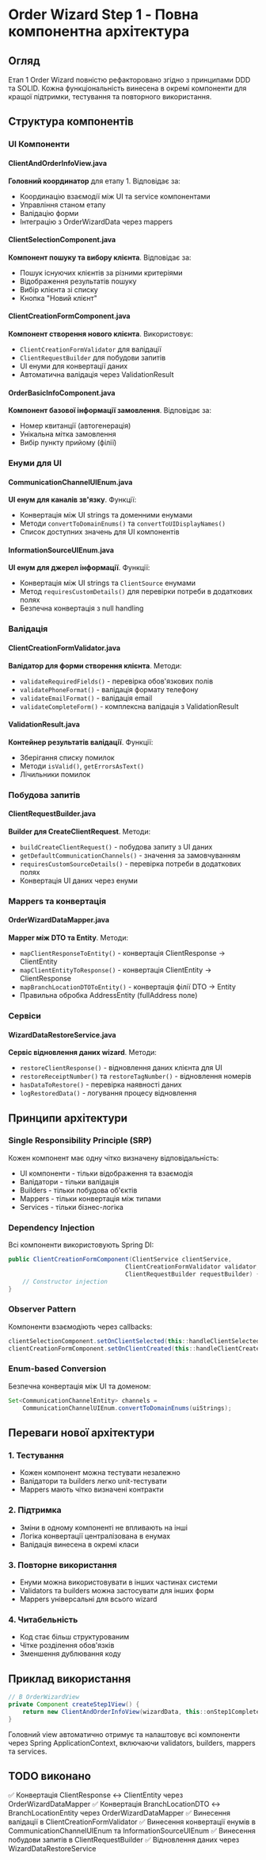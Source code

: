 # Order Wizard Step 1 - Повна компонентна архітектура

## Огляд

Етап 1 Order Wizard повністю рефакторовано згідно з принципами DDD та SOLID. Кожна функціональність винесена в окремі компоненти для кращої підтримки, тестування та повторного використання.

## Структура компонентів

### UI Компоненти

#### ClientAndOrderInfoView.java

**Головний координатор** для етапу 1. Відповідає за:

- Координацію взаємодії між UI та service компонентами
- Управління станом етапу
- Валідацію форми
- Інтеграцію з OrderWizardData через mappers

#### ClientSelectionComponent.java

**Компонент пошуку та вибору клієнта**. Відповідає за:

- Пошук існуючих клієнтів за різними критеріями
- Відображення результатів пошуку
- Вибір клієнта зі списку
- Кнопка "Новий клієнт"

#### ClientCreationFormComponent.java

**Компонент створення нового клієнта**. Використовує:

- `ClientCreationFormValidator` для валідації
- `ClientRequestBuilder` для побудови запитів
- UI енуми для конвертації даних
- Автоматична валідація через ValidationResult

#### OrderBasicInfoComponent.java

**Компонент базової інформації замовлення**. Відповідає за:

- Номер квитанції (автогенерація)
- Унікальна мітка замовлення
- Вибір пункту прийому (філії)

### Енуми для UI

#### CommunicationChannelUIEnum.java

**UI енум для каналів зв'язку**. Функції:

- Конвертація між UI strings та доменними енумами
- Методи `convertToDomainEnums()` та `convertToUIDisplayNames()`
- Список доступних значень для UI компонентів

#### InformationSourceUIEnum.java

**UI енум для джерел інформації**. Функції:

- Конвертація між UI strings та `ClientSource` енумами
- Метод `requiresCustomDetails()` для перевірки потреби в додаткових полях
- Безпечна конвертація з null handling

### Валідація

#### ClientCreationFormValidator.java

**Валідатор для форми створення клієнта**. Методи:

- `validateRequiredFields()` - перевірка обов'язкових полів
- `validatePhoneFormat()` - валідація формату телефону
- `validateEmailFormat()` - валідація email
- `validateCompleteForm()` - комплексна валідація з ValidationResult

#### ValidationResult.java

**Контейнер результатів валідації**. Функції:

- Зберігання списку помилок
- Методи `isValid()`, `getErrorsAsText()`
- Лічильники помилок

### Побудова запитів

#### ClientRequestBuilder.java

**Builder для CreateClientRequest**. Методи:

- `buildCreateClientRequest()` - побудова запиту з UI даних
- `getDefaultCommunicationChannels()` - значення за замовчуванням
- `requiresCustomSourceDetails()` - перевірка потреби в додаткових полях
- Конвертація UI даних через енуми

### Mappers та конвертація

#### OrderWizardDataMapper.java

**Mapper між DTO та Entity**. Методи:

- `mapClientResponseToEntity()` - конвертація ClientResponse → ClientEntity
- `mapClientEntityToResponse()` - конвертація ClientEntity → ClientResponse
- `mapBranchLocationDTOToEntity()` - конвертація філії DTO → Entity
- Правильна обробка AddressEntity (fullAddress поле)

### Сервіси

#### WizardDataRestoreService.java

**Сервіс відновлення даних wizard**. Методи:

- `restoreClientResponse()` - відновлення даних клієнта для UI
- `restoreReceiptNumber()` та `restoreTagNumber()` - відновлення номерів
- `hasDataToRestore()` - перевірка наявності даних
- `logRestoredData()` - логування процесу відновлення

## Принципи архітектури

### Single Responsibility Principle (SRP)

Кожен компонент має одну чітко визначену відповідальність:

- UI компоненти - тільки відображення та взаємодія
- Валідатори - тільки валідація
- Builders - тільки побудова об'єктів
- Mappers - тільки конвертація між типами
- Services - тільки бізнес-логіка

### Dependency Injection

Всі компоненти використовують Spring DI:

```java
public ClientCreationFormComponent(ClientService clientService,
                                 ClientCreationFormValidator validator,
                                 ClientRequestBuilder requestBuilder) {
    // Constructor injection
}
```

### Observer Pattern

Компоненти взаємодіють через callbacks:

```java
clientSelectionComponent.setOnClientSelected(this::handleClientSelected);
clientCreationFormComponent.setOnClientCreated(this::handleClientCreated);
```

### Enum-based Conversion

Безпечна конвертація між UI та доменом:

```java
Set<CommunicationChannelEntity> channels =
    CommunicationChannelUIEnum.convertToDomainEnums(uiStrings);
```

## Переваги нової архітектури

### 1. Тестування

- Кожен компонент можна тестувати незалежно
- Валідатори та builders легко unit-тестувати
- Mappers мають чітко визначені контракти

### 2. Підтримка

- Зміни в одному компоненті не впливають на інші
- Логіка конвертації централізована в енумах
- Валідація винесена в окремі класи

### 3. Повторне використання

- Енуми можна використовувати в інших частинах системи
- Validators та builders можна застосувати для інших форм
- Mappers універсальні для всього wizard

### 4. Читабельність

- Код стає більш структурованим
- Чітке розділення обов'язків
- Зменшення дублювання коду

## Приклад використання

```java
// В OrderWizardView
private Component createStep1View() {
    return new ClientAndOrderInfoView(wizardData, this::onStep1Completed, applicationContext);
}
```

Головний view автоматично отримує та налаштовує всі компоненти через Spring ApplicationContext, включаючи validators, builders, mappers та services.

## TODO виконано

✅ Конвертація ClientResponse ↔ ClientEntity через OrderWizardDataMapper
✅ Конвертація BranchLocationDTO ↔ BranchLocationEntity через OrderWizardDataMapper
✅ Винесення валідації в ClientCreationFormValidator
✅ Винесення конвертації енумів в CommunicationChannelUIEnum та InformationSourceUIEnum
✅ Винесення побудови запитів в ClientRequestBuilder
✅ Відновлення даних через WizardDataRestoreService
